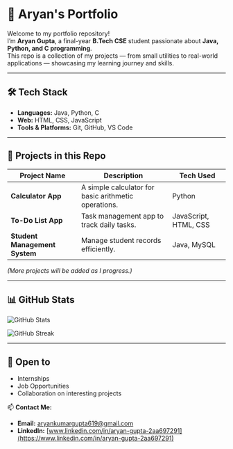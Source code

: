 # 🚀 Aryan's Portfolio

Welcome to my portfolio repository!  
I’m **Aryan Gupta**, a final-year **B.Tech CSE** student passionate about **Java, Python, and C programming**.  
This repo is a collection of my projects — from small utilities to real-world applications — showcasing my learning journey and skills.

---

## 🛠 Tech Stack
- **Languages:** Java, Python, C
- **Web:** HTML, CSS, JavaScript
- **Tools & Platforms:** Git, GitHub, VS Code

---

## 📂 Projects in this Repo
| Project Name | Description | Tech Used |
|--------------|-------------|-----------|
| **Calculator App** | A simple calculator for basic arithmetic operations. | Python |
| **To-Do List App** | Task management app to track daily tasks. | JavaScript, HTML, CSS |
| **Student Management System** | Manage student records efficiently. | Java, MySQL |

*(More projects will be added as I progress.)*

---
## 📊 GitHub Stats

![GitHub Stats](https://github-readme-stats.vercel.app/api?username=Aryan-404Error&show_icons=true&theme=radical&v=2)

![GitHub Streak](https://streak-stats.demolab.com?user=Aryan-404Error&theme=radical&cache_seconds=1800)


---

## 🤝 Open to
- Internships  
- Job Opportunities  
- Collaboration on interesting projects

📫 **Contact Me:**  
- **Email:** aryankumargupta619@gmail.com  
- **LinkedIn:** [www.linkedin.com/in/aryan-gupta-2aa697291](https://www.linkedin.com/in/aryan-gupta-2aa697291)
